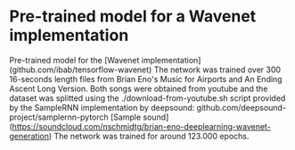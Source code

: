 # Pre-trained model for a Wavenet implementation

Pre-trained model for the [Wavenet implementation] (github.com/ibab/tensorflow-wavenet)
The network was trained over 300 16-seconds length files from Brian Eno's Music for Airports and An Ending Ascent Long Version. Both songs were obtained from youtube and the dataset was splitted using the ./download-from-youtube.sh script provided by the SampleRNN implementation by deepsound: github.com/deepsound-project/samplernn-pytorch
[Sample sound] (https://soundcloud.com/nschmidtg/brian-eno-deeplearning-wavenet-generation)
The network was trained for around 123.000 epochs.

